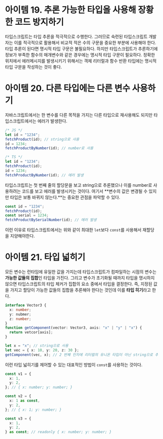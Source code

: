 # 아이템 19. 추론 가능한 타입을 사용해 장황한 코드 방지하기

타입스크립트는 타입 추론을 적극적으로 수행한다. 그러므로 숙련된 타입스크립트 개발자는 이를 적극적으로 활용해서 비교적 적은 수의 구문을 중요한 부분에 사용해야 한다.
타입 추론이 된다면 명시적 타입 구문은 불필요하다. 하지만 타입스크립트가 추론하기에 정보가 부족한 함수의 매개변수와 같은 경우에는 명시적 타입 구문이 필요하다.
정확한 위치에서 에러메시지를 발생시키기 위해서는 객체 리터럴과 함수 반환 타입에는 명시적 타입 구문을 작성하는 것이 좋다.

# 아이템 20. 다른 타입에는 다른 변수 사용하기

자바스크립트에서는 한 변수를 다른 목적을 가지는 다른 타입으로 재사용해도 되지만 타입스크립트에서는 에러가 발생한다.

```js
/* JS */
let id = "1234";
fetchProduct(id); // string으로 사용
id = 1234;
fetchProductByNumber(id); // number로 사용
```

```js
/* TS */
let id = "1234";
fetchProduct(id);
id = 1234;
fetchProductByNumber(id); // 에러 발생
```

타입스크립트는 첫 번째 줄의 할당문을 보고 string으로 추론했으나 이를 number로 사용하려는 코드를 보고 에러를 발생시키는 것이다. 여기서 **변수의 값은 변경될 수 있지만 타입은 보통 바뀌지 않는다.**는 중요한 관점을 파악할 수 있다.

```ts
const id = "1234";
fetchProduct(id);
const serial = 1234;
fetchProductBySerialNumber(id); // 에러 발생
```

이런 이유로 타입스크립트에서는 위와 같이 최대한 `let`보다 `const`를 사용해서 재할당을 지양해야한다.

# 아이템 21. 타입 넓히기

모든 변수는 런타임에 유일한 값을 가지는데 타입스크립트가 컴파일하는 시점의 변수는 **가능한 값들의 집합**인 타입을 가진다. 그리고 변수가 초기화될 때까지 타입을 명시하지 않으면 타입스크립트의 타입 체커가 집합의 요소 중에서 타입을 결정한다. 즉, 지정된 값을 가지고 할당이 가능한 값들의 집합을 추론해야 한다는 것인데 이를 **타입 히기**라고 한다.

```ts
interface Vector3 {
  x: number;
  y: nubmer;
  z: number;
}
function getComponent(vector: Vector3, axis: "x" | "y" | "x") {
  return vetcor[axis];
}

let x = "x"; // string으로 사용
let vec = { x: 10, y: 20, z: 30 };
getComponent(vec, x); // 2 번째 인자에 리터럴의 유니온 타입이 아닌 string으로 추론되어서 에러발생
```

이런 타입 넓히기를 제어할 수 있는 대표적인 방법이 `const`를 사용하는 것이다.

```ts
const v1 = {
  x: 1,
  y: 2,
}; // { x: number; y: number; }

const v2 = {
  x: 1 as const,
  y: 2,
}; // { x: 1; y: number; }

const v3 = {
  x: 1,
  y: 2,
} as const; // readonly { x: number; y: number; }
```
